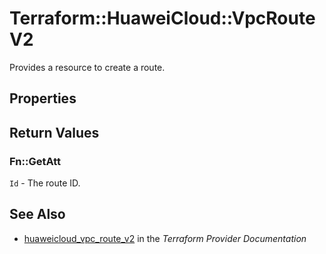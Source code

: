 # Terraform::HuaweiCloud::VpcRouteV2

Provides a resource to create a route.

## Properties


## Return Values

### Fn::GetAtt

`Id` - The route ID.

## See Also

* [huaweicloud_vpc_route_v2](https://www.terraform.io/docs/providers/huaweicloud/r/vpc_route_v2.html) in the _Terraform Provider Documentation_